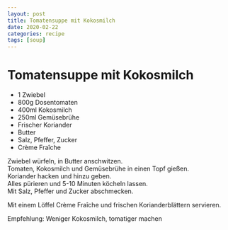 ```yaml
---
layout: post
title: Tomatensuppe mit Kokosmilch
date: 2020-02-22
categories: recipe
tags: [soup]
---
```

# Tomatensuppe mit Kokosmilch

- 1 Zwiebel
- 800g Dosentomaten
- 400ml Kokosmilch
- 250ml Gemüsebrühe
- Frischer Koriander
- Butter
- Salz, Pfeffer, Zucker
- Crème Fraîche

Zwiebel würfeln, in Butter anschwitzen.  
Tomaten, Kokosmilch und Gemüsebrühe in einen Topf gießen.  
Koriander hacken und hinzu geben.  
Alles pürieren und 5-10 Minuten köcheln lassen.  
Mit Salz, Pfeffer und Zucker abschmecken.  
  
Mit einem Löffel Crème Fraîche und frischen Korianderblättern servieren.  
  
Empfehlung: Weniger Kokosmilch, tomatiger machen  
